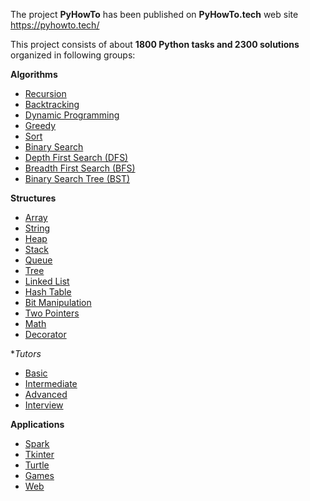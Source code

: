 The project **PyHowTo** has been published on **PyHowTo.tech** web site https://pyhowto.tech/

This project consists of about **1800 Python tasks and 2300 solutions** organized in following groups:

**Algorithms**

* [Recursion](https://pyhowto.tech/recursion.html)
* [Backtracking](https://pyhowto.tech/backtracking.html)
* [Dynamic Programming](https://pyhowto.tech/dynamic_programming.html)
* [Greedy](https://pyhowto.tech/greedy.html)
* [Sort](https://pyhowto.tech/sort.html)
* [Binary Search](https://pyhowto.tech/search_bin.html)
* [Depth First Search (DFS)](https://pyhowto.tech/search_dfs.html)
* [Breadth First Search (BFS)](https://pyhowto.tech/search_bfs.html)
* [Binary Search Tree (BST)](https://pyhowto.tech/search_bst.html)

**Structures**

* [Array](https://pyhowto.tech/array.html)
* [String](https://pyhowto.tech/string.html)
* [Heap](https://pyhowto.tech/.heaphtml)
* [Stack](https://pyhowto.tech/stack.html)
* [Queue](https://pyhowto.tech/queue.html)
* [Tree](https://pyhowto.tech/tree.html)
* [Linked List](https://pyhowto.tech/linked_list.html)
* [Hash Table](https://pyhowto.tech/hash_table.html)
* [Bit Manipulation](https://pyhowto.tech/bit_manipulation.html)
* [Two Pointers](https://pyhowto.tech/two_pointers.html)
* [Math](https://pyhowto.tech/math.html)
* [Decorator](https://pyhowto.tech/decorator.html)

**Tutors*

* [Basic](https://pyhowto.tech/01_basic.html)
* [Intermediate](https://pyhowto.tech/02_intermediate.html)
* [Advanced](https://pyhowto.tech/03_advanced.html)
* [Interview](https://pyhowto.tech/04_interview.html)

**Applications**

* [Spark](https://pyhowto.tech/spark.html)
* [Tkinter](https://pyhowto.tech/tkinter.html)
* [Turtle](https://pyhowto.tech/turtle.html)
* [Games](https://pyhowto.tech/games.html)
* [Web](https://pyhowto.tech/web.html)
